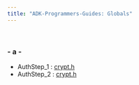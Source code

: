 ```yaml
---
title: "ADK-Programmers-Guides: Globals"
---
```


 

### - a -

- AuthStep_1 : <a href="crypt_8h.md#ab97c53cf460f4280eb94c660cb5e357daaebd9d60a1ddde880987bf24245973c3">crypt.h</a>
- AuthStep_2 : <a href="crypt_8h.md#ab97c53cf460f4280eb94c660cb5e357dabec33001d7f7ca8a469ffcc2e449d20a">crypt.h</a>
